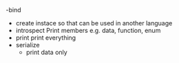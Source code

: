 -bind
 - create instace so that can be used in another language 
- introspect
   Print members e.g. data, function, enum
- print
   print everything
- serialize
  - print data only